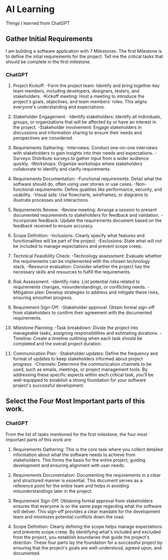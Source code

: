 # AI Learning

Things I learned from ChatGPT

## Gather Initial Requirements

I am building a software application with 7 Milestones. The first Milestone is to define
the intial requirements for the project.  Tell me the critical tasks that should be complete
in the first milestone.


### ChatGPT
1. Project Kickoff:
    -Form the project team: Identify and bring together key team members, including developers, designers, testers, and stakeholders.
    -Kickoff meeting: Host a meeting to introduce the project's goals, objectives, and team members' roles. This aligns everyone's    understanding and expectations.

2. Stakeholder Engagement:
    -Identify stakeholders: Identify all individuals, groups, or organizations that will be affected by or have an interest in the project.
    -Stakeholder involvement: Engage stakeholders in discussions and information sharing to ensure their needs and perspectives are considered.

3. Requirements Gathering:
    -Interviews: Conduct one-on-one interviews with stakeholders to gain insights into their needs and expectations.
    -Surveys: Distribute surveys to gather input from a wider audience quickly.
    -Workshops: Organize workshops where stakeholders collaborate to identify and clarify requirements.

4. Requirements Documentation:
    -Functional requirements: Detail what the software should do, often using user stories or use cases.
    -Non-functional requirements: Define qualities like performance, security, and usability.
    -Visual aids: Use flowcharts, wireframes, or diagrams to illustrate processes and interactions.

5. Requirements Review:
    -Review meeting: Arrange a session to present documented requirements to stakeholders for feedback and validation.
    -Incorporate feedback: Update the requirements document based on the feedback received to ensure accuracy.

6. Scope Definition:
    -Inclusions: Clearly specify what features and functionalities will be part of the project.
    -Exclusions: State what will not be included to manage expectations and prevent scope creep.

7. Technical Feasibility Check:
    -Technology assessment: Evaluate whether the requirements can be implemented with the chosen technology stack.
    -Resource evaluation: Consider whether the project has the necessary skills and resources to fulfill the requirements.

8. Risk Assessment:
    -Identify risks: List potential risks related to requirements changes, misunderstandings, or conflicting needs.
    -Mitigation plan: Develop strategies to address and mitigate these risks, ensuring smoother progress.

9. Requirement Sign-Off:
    -Stakeholder approval: Obtain formal sign-off from stakeholders to confirm their agreement with the documented requirements.

10. Milestone Planning:
    -Task breakdown: Divide the project into manageable tasks, assigning responsibilities and estimating durations.
    -Timeline: Create a timeline outlining when each task should be completed and the overall project duration.

11. Communication Plan:
    -Stakeholder updates: Define the frequency and format of updates to keep stakeholders informed about project progress.
    -Channels: Determine the communication channels to be used, such as emails, meetings, or project management tools.
    By addressing these specific aspects within each critical task, you'll be well-equipped to establish a strong foundation for your software project's successful development.


## Select the Four Most Important parts of this work.

### ChatGPT

From the list of tasks mentioned for the first milestone, the four most important parts of this work are:

1. Requirements Gathering:
    This is the core task where you collect detailed information about what the software needs to achieve from stakeholders. This forms the basis for the entire project, guiding development and ensuring alignment with user needs.

2. Requirements Documentation:
    Documenting the requirements in a clear and structured manner is essential. This document serves as a reference point for the entire team and helps in avoiding misunderstandings later in the project.

3. Requirement Sign-Off:
    Obtaining formal approval from stakeholders ensures that everyone is on the same page regarding what the software will deliver. This sign-off provides a clear mandate for the development team and minimizes potential conflicts down the road.

4. Scope Definition:
    Clearly defining the scope helps manage expectations and prevents scope creep. By identifying what's included and excluded from the project, you establish boundaries that guide the project's direction.
    These four parts lay the foundation for a successful project by ensuring that the project's goals are well-understood, agreed upon, and documented.





